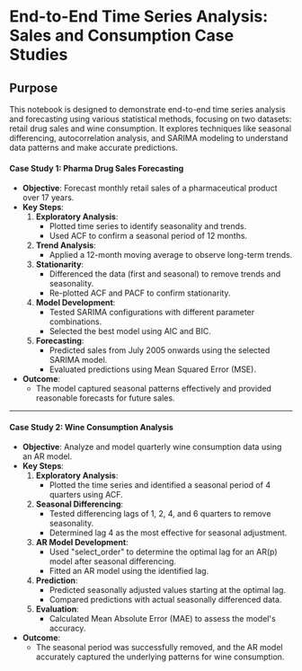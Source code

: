 **End-to-End Time Series Analysis: Sales and Consumption Case Studies**
========================================================================
## **Purpose**
This notebook is designed to demonstrate end-to-end time series analysis and forecasting using various statistical methods, focusing on two datasets: retail drug sales and wine consumption. It explores techniques like seasonal differencing, autocorrelation analysis, and SARIMA modeling to understand data patterns and make accurate predictions.


#### **Case Study 1: Pharma Drug Sales Forecasting**
- **Objective**: Forecast monthly retail sales of a pharmaceutical product over 17 years.
- **Key Steps**:
  1. **Exploratory Analysis**:
     - Plotted time series to identify seasonality and trends.
     - Used ACF to confirm a seasonal period of 12 months.
  2. **Trend Analysis**:
     - Applied a 12-month moving average to observe long-term trends.
  3. **Stationarity**:
     - Differenced the data (first and seasonal) to remove trends and seasonality.
     - Re-plotted ACF and PACF to confirm stationarity.
  4. **Model Development**:
     - Tested SARIMA configurations with different parameter combinations.
     - Selected the best model using AIC and BIC.
  5. **Forecasting**:
     - Predicted sales from July 2005 onwards using the selected SARIMA model.
     - Evaluated predictions using Mean Squared Error (MSE).
- **Outcome**:
  - The model captured seasonal patterns effectively and provided reasonable forecasts for future sales.

---

#### **Case Study 2: Wine Consumption Analysis**
- **Objective**: Analyze and model quarterly wine consumption data using an AR model.
- **Key Steps**:
  1. **Exploratory Analysis**:
     - Plotted the time series and identified a seasonal period of 4 quarters using ACF.
  2. **Seasonal Differencing**:
     - Tested differencing lags of 1, 2, 4, and 6 quarters to remove seasonality.
     - Determined lag 4 as the most effective for seasonal adjustment.
  3. **AR Model Development**:
     - Used "select_order" to determine the optimal lag for an AR(p) model after seasonal differencing.
     - Fitted an AR model using the identified lag.
  4. **Prediction**:
     - Predicted seasonally adjusted values starting at the optimal lag.
     - Compared predictions with actual seasonally differenced data.
  5. **Evaluation**:
     - Calculated Mean Absolute Error (MAE) to assess the model's accuracy.
- **Outcome**:
  - The seasonal period was successfully removed, and the AR model accurately captured the underlying patterns for wine consumption.
